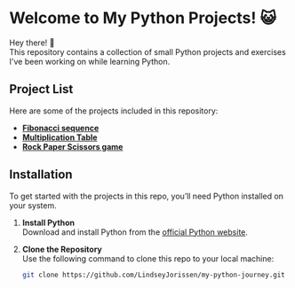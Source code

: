 # Welcome to My Python Projects! 😺

Hey there! 👋  
This repository contains a collection of small Python projects and exercises I've been working on while learning Python.



## Project List

Here are some of the projects included in this repository:

- [**Fibonacci sequence**](Projects/Fibonacci%20sequence)
- [**Multiplication Table**](Projects/Multiplication%20Table)
- [**Rock Paper Scissors game**](Projects/Rock%20Paper%20Scissors)


## Installation

To get started with the projects in this repo, you’ll need Python installed on your system.  

1. **Install Python**  
   Download and install Python from the [official Python website](https://www.python.org/).  

2. **Clone the Repository**  
   Use the following command to clone this repo to your local machine:  
   ```bash
   git clone https://github.com/LindseyJorissen/my-python-journey.git

